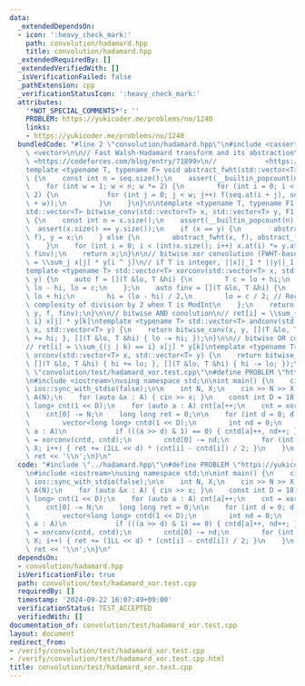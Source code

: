 ```yaml
---
data:
  _extendedDependsOn:
  - icon: ':heavy_check_mark:'
    path: convolution/hadamard.hpp
    title: convolution/hadamard.hpp
  _extendedRequiredBy: []
  _extendedVerifiedWith: []
  _isVerificationFailed: false
  _pathExtension: cpp
  _verificationStatusIcon: ':heavy_check_mark:'
  attributes:
    '*NOT_SPECIAL_COMMENTS*': ''
    PROBLEM: https://yukicoder.me/problems/no/1240
    links:
    - https://yukicoder.me/problems/no/1240
  bundledCode: "#line 2 \"convolution/hadamard.hpp\"\n#include <cassert>\n#include\
    \ <vector>\n\n// Fast Walsh-Hadamard transform and its abstraction\n// Tutorials:\
    \ <https://codeforces.com/blog/entry/71899>\n//            <https://csacademy.com/blog/fast-fourier-transform-and-variations-of-it>\n\
    template <typename T, typename F> void abstract_fwht(std::vector<T> &seq, F f)\
    \ {\n    const int n = seq.size();\n    assert(__builtin_popcount(n) == 1);\n\
    \    for (int w = 1; w < n; w *= 2) {\n        for (int i = 0; i < n; i += w *\
    \ 2) {\n            for (int j = 0; j < w; j++) f(seq.at(i + j), seq.at(i + j\
    \ + w));\n        }\n    }\n}\n\ntemplate <typename T, typename F1, typename F2>\n\
    std::vector<T> bitwise_conv(std::vector<T> x, std::vector<T> y, F1 f, F2 finv)\
    \ {\n    const int n = x.size();\n    assert(__builtin_popcount(n) == 1);\n  \
    \  assert(x.size() == y.size());\n    if (x == y) {\n        abstract_fwht(x,\
    \ f), y = x;\n    } else {\n        abstract_fwht(x, f), abstract_fwht(y, f);\n\
    \    }\n    for (int i = 0; i < (int)x.size(); i++) x.at(i) *= y.at(i);\n    abstract_fwht(x,\
    \ finv);\n    return x;\n}\n\n// bitwise xor convolution (FWHT-based)\n// ret[i]\
    \ = \\sum_j x[j] * y[i ^ j]\n// if T is integer, ||x||_1 * ||y||_1 * 2 < numeric_limits<T>::max()\n\
    template <typename T> std::vector<T> xorconv(std::vector<T> x, std::vector<T>\
    \ y) {\n    auto f = [](T &lo, T &hi) {\n        T c = lo + hi;\n        hi =\
    \ lo - hi, lo = c;\n    };\n    auto finv = [](T &lo, T &hi) {\n        T c =\
    \ lo + hi;\n        hi = (lo - hi) / 2,\n        lo = c / 2; // Reconsider HEAVY\
    \ complexity of division by 2 when T is ModInt\n    };\n    return bitwise_conv(x,\
    \ y, f, finv);\n}\n\n// bitwise AND conolution\n// ret[i] = \\sum_{(j & k) ==\
    \ i} x[j] * y[k]\ntemplate <typename T> std::vector<T> andconv(std::vector<T>\
    \ x, std::vector<T> y) {\n    return bitwise_conv(x, y, [](T &lo, T &hi) { lo\
    \ += hi; }, [](T &lo, T &hi) { lo -= hi; });\n}\n\n// bitwise OR convolution\n\
    // ret[i] = \\sum_{(j | k) == i} x[j] * y[k]\ntemplate <typename T> std::vector<T>\
    \ orconv(std::vector<T> x, std::vector<T> y) {\n    return bitwise_conv(x, y,\
    \ [](T &lo, T &hi) { hi += lo; }, [](T &lo, T &hi) { hi -= lo; });\n}\n#line 2\
    \ \"convolution/test/hadamard_xor.test.cpp\"\n#define PROBLEM \"https://yukicoder.me/problems/no/1240\"\
    \n#include <iostream>\nusing namespace std;\n\nint main() {\n    cin.tie(nullptr),\
    \ ios::sync_with_stdio(false);\n\n    int N, X;\n    cin >> N >> X;\n    vector<int>\
    \ A(N);\n    for (auto &x : A) { cin >> x; }\n    const int D = 18;\n    vector<long\
    \ long> cnt(1 << D);\n    for (auto a : A) cnt[a]++;\n    cnt = xorconv(cnt, cnt);\n\
    \    cnt[0] -= N;\n    long long ret = 0;\n\n    for (int d = 0; d < D; d++) {\n\
    \        vector<long long> cntd(1 << D);\n        int nd = 0;\n        for (auto\
    \ a : A)\n            if (((a >> d) & 1) == 0) { cntd[a]++, nd++; }\n        cntd\
    \ = xorconv(cntd, cntd);\n        cntd[0] -= nd;\n        for (int i = 0; i <\
    \ X; i++) { ret += (1LL << d) * (cnt[i] - cntd[i]) / 2; }\n    }\n    cout <<\
    \ ret << '\\n';\n}\n"
  code: "#include \"../hadamard.hpp\"\n#define PROBLEM \"https://yukicoder.me/problems/no/1240\"\
    \n#include <iostream>\nusing namespace std;\n\nint main() {\n    cin.tie(nullptr),\
    \ ios::sync_with_stdio(false);\n\n    int N, X;\n    cin >> N >> X;\n    vector<int>\
    \ A(N);\n    for (auto &x : A) { cin >> x; }\n    const int D = 18;\n    vector<long\
    \ long> cnt(1 << D);\n    for (auto a : A) cnt[a]++;\n    cnt = xorconv(cnt, cnt);\n\
    \    cnt[0] -= N;\n    long long ret = 0;\n\n    for (int d = 0; d < D; d++) {\n\
    \        vector<long long> cntd(1 << D);\n        int nd = 0;\n        for (auto\
    \ a : A)\n            if (((a >> d) & 1) == 0) { cntd[a]++, nd++; }\n        cntd\
    \ = xorconv(cntd, cntd);\n        cntd[0] -= nd;\n        for (int i = 0; i <\
    \ X; i++) { ret += (1LL << d) * (cnt[i] - cntd[i]) / 2; }\n    }\n    cout <<\
    \ ret << '\\n';\n}\n"
  dependsOn:
  - convolution/hadamard.hpp
  isVerificationFile: true
  path: convolution/test/hadamard_xor.test.cpp
  requiredBy: []
  timestamp: '2024-09-22 16:07:49+09:00'
  verificationStatus: TEST_ACCEPTED
  verifiedWith: []
documentation_of: convolution/test/hadamard_xor.test.cpp
layout: document
redirect_from:
- /verify/convolution/test/hadamard_xor.test.cpp
- /verify/convolution/test/hadamard_xor.test.cpp.html
title: convolution/test/hadamard_xor.test.cpp
---
```


